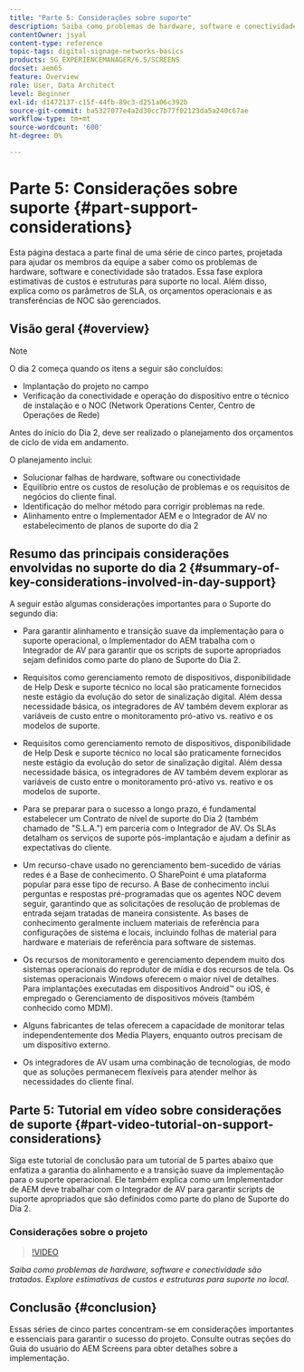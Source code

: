 ```yaml
---
title: "Parte 5: Considerações sobre suporte"
description: Saiba como problemas de hardware, software e conectividade são tratados. Explore estimativas de custos e estruturas para suporte no local. Além disso, saiba como os parâmetros de SLA, os orçamentos operacionais e as transferências de NOC são gerenciados.
contentOwner: jsyal
content-type: reference
topic-tags: digital-signage-networks-basics
products: SG_EXPERIENCEMANAGER/6.5/SCREENS
docset: aem65
feature: Overview
role: User, Data Architect
level: Beginner
exl-id: d1472137-c15f-44fb-89c3-d251a06c392b
source-git-commit: ba5327077e4a2d30cc7b77f02123da5a240c67ae
workflow-type: tm+mt
source-wordcount: '600'
ht-degree: 0%

---
```


# Parte 5: Considerações sobre suporte {#part-support-considerations}

Esta página destaca a parte final de uma série de cinco partes, projetada para ajudar os membros da equipe a saber como os problemas de hardware, software e conectividade são tratados. Essa fase explora estimativas de custos e estruturas para suporte no local. Além disso, explica como os parâmetros de SLA, os orçamentos operacionais e as transferências de NOC são gerenciados.

## Visão geral {#overview}

>[!NOTE]
>
>O dia 2 começa quando os itens a seguir são concluídos:
>
>* Implantação do projeto no campo
>* Verificação da conectividade e operação do dispositivo entre o técnico de instalação e o NOC (Network Operations Center, Centro de Operações de Rede)
>
>Antes do início do Dia 2, deve ser realizado o planejamento dos orçamentos de ciclo de vida em andamento.

O planejamento inclui:

* Solucionar falhas de hardware, software ou conectividade
* Equilíbrio entre os custos de resolução de problemas e os requisitos de negócios do cliente final.
* Identificação do melhor método para corrigir problemas na rede.
* Alinhamento entre o Implementador AEM e o Integrador de AV no estabelecimento de planos de suporte do dia 2

## Resumo das principais considerações envolvidas no suporte do dia 2 {#summary-of-key-considerations-involved-in-day-support}

A seguir estão algumas considerações importantes para o Suporte do segundo dia:

* Para garantir alinhamento e transição suave da implementação para o suporte operacional, o Implementador do AEM trabalha com o Integrador de AV para garantir que os scripts de suporte apropriados sejam definidos como parte do plano de Suporte do Dia 2.
* Requisitos como gerenciamento remoto de dispositivos, disponibilidade de Help Desk e suporte técnico no local são praticamente fornecidos neste estágio da evolução do setor de sinalização digital. Além dessa necessidade básica, os integradores de AV também devem explorar as variáveis de custo entre o monitoramento pró-ativo vs. reativo e os modelos de suporte.

* Requisitos como gerenciamento remoto de dispositivos, disponibilidade de Help Desk e suporte técnico no local são praticamente fornecidos neste estágio da evolução do setor de sinalização digital. Além dessa necessidade básica, os integradores de AV também devem explorar as variáveis de custo entre o monitoramento pró-ativo vs. reativo e os modelos de suporte.
* Para se preparar para o sucesso a longo prazo, é fundamental estabelecer um Contrato de nível de suporte do Dia 2 (também chamado de &quot;S.L.A.&quot;) em parceria com o Integrador de AV. Os SLAs detalham os serviços de suporte pós-implantação e ajudam a definir as expectativas do cliente.
* Um recurso-chave usado no gerenciamento bem-sucedido de várias redes é a Base de conhecimento. O SharePoint é uma plataforma popular para esse tipo de recurso. A Base de conhecimento inclui perguntas e respostas pré-programadas que os agentes NOC devem seguir, garantindo que as solicitações de resolução de problemas de entrada sejam tratadas de maneira consistente. As bases de conhecimento geralmente incluem materiais de referência para configurações de sistema e locais, incluindo folhas de material para hardware e materiais de referência para software de sistemas.
* Os recursos de monitoramento e gerenciamento dependem muito dos sistemas operacionais do reprodutor de mídia e dos recursos de tela. Os sistemas operacionais Windows oferecem o maior nível de detalhes. Para implantações executadas em dispositivos Android™ ou iOS, é empregado o Gerenciamento de dispositivos móveis (também conhecido como MDM).
* Alguns fabricantes de telas oferecem a capacidade de monitorar telas independentemente dos Media Players, enquanto outros precisam de um dispositivo externo.
* Os integradores de AV usam uma combinação de tecnologias, de modo que as soluções permanecem flexíveis para atender melhor às necessidades do cliente final.

## Parte 5: Tutorial em vídeo sobre considerações de suporte {#part-video-tutorial-on-support-considerations}

Siga este tutorial de conclusão para um tutorial de 5 partes abaixo que enfatiza a garantia do alinhamento e a transição suave da implementação para o suporte operacional. Ele também explica como um Implementador de AEM deve trabalhar com o Integrador de AV para garantir scripts de suporte apropriados que são definidos como parte do plano de Suporte do Dia 2.

### Considerações sobre o projeto

>[!VIDEO](https://video.tv.adobe.com/v/28383)

*Saiba como problemas de hardware, software e conectividade são tratados. Explore estimativas de custos e estruturas para suporte no local.*

## Conclusão {#conclusion}

Essas séries de cinco partes concentram-se em considerações importantes e essenciais para garantir o sucesso do projeto. Consulte outras seções do Guia do usuário do AEM Screens para obter detalhes sobre a implementação.
